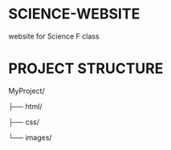 # SCIENCE-WEBSITE
website for Science F class

# PROJECT STRUCTURE

MyProject/

├── html/

├── css/

└── images/
